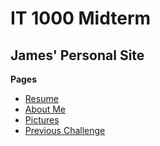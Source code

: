 # IT 1000 Midterm

## James' Personal Site

**Pages**
* [Resume](https://github.com/james-struble/it-1000-midterm/blob/main/Resume.md)  
* [About Me](https://github.com/james-struble/it-1000-midterm/blob/main/AboutMe.md)  
* [Pictures](https://github.com/james-struble/it-1000-midterm/blob/main/Pics.md)  
* [Previous Challenge](https://github.com/james-struble/it-1000-midterm/blob/main/Code.md)  
